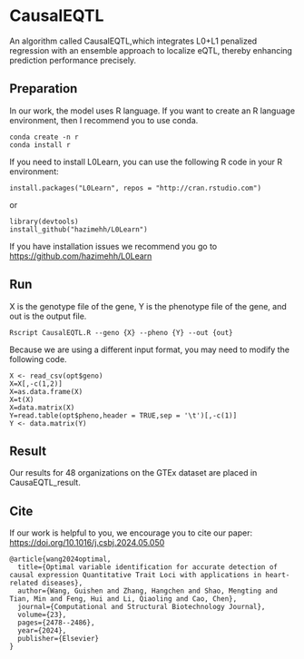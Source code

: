 # CausalEQTL
An algorithm called CausalEQTL,which integrates L0+L1 penalized regression with an ensemble approach to localize eQTL, thereby enhancing prediction performance precisely.
## Preparation
In our work, the model uses R language. If you want to create an R language environment, then I recommend you to use conda.
```
conda create -n r
conda install r
```
If you need to install L0Learn, you can use the following R code in your R environment:
```
install.packages("L0Learn", repos = "http://cran.rstudio.com")
```
or
```
library(devtools)
install_github("hazimehh/L0Learn")
```
If you have installation issues we recommend you go to https://github.com/hazimehh/L0Learn
## Run
X is the genotype file of the gene, Y is the phenotype file of the gene, and out is the output file.
```
Rscript CausalEQTL.R --geno {X} --pheno {Y} --out {out}
```
Because we are using a different input format, you may need to modify the following code.
```
X <- read_csv(opt$geno)
X=X[,-c(1,2)]
X=as.data.frame(X)
X=t(X)
X=data.matrix(X)
Y=read.table(opt$pheno,header = TRUE,sep = '\t')[,-c(1)]
Y <- data.matrix(Y)
```
## Result
Our results for 48 organizations on the GTEx dataset are placed in CausaEQTL_result.
## Cite
If our work is helpful to you, we encourage you to cite our paper: https://doi.org/10.1016/j.csbj.2024.05.050
```
@article{wang2024optimal,
  title={Optimal variable identification for accurate detection of causal expression Quantitative Trait Loci with applications in heart-related diseases},
  author={Wang, Guishen and Zhang, Hangchen and Shao, Mengting and Tian, Min and Feng, Hui and Li, Qiaoling and Cao, Chen},
  journal={Computational and Structural Biotechnology Journal},
  volume={23},
  pages={2478--2486},
  year={2024},
  publisher={Elsevier}
}
```
